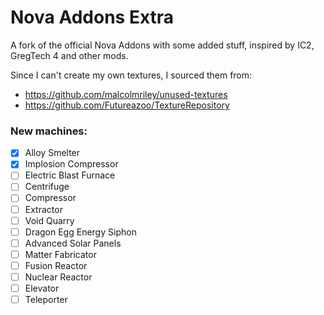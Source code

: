 # Nova Addons Extra
A fork of the official Nova Addons with some added stuff, inspired by IC2, GregTech 4 and other mods.

Since I can't create my own textures, I sourced them from:
- https://github.com/malcolmriley/unused-textures
- https://github.com/Futureazoo/TextureRepository

### New machines:
- [x] Alloy Smelter
- [x] Implosion Compressor
- [ ] Electric Blast Furnace
- [ ] Centrifuge
- [ ] Compressor
- [ ] Extractor
- [ ] Void Quarry
- [ ] Dragon Egg Energy Siphon
- [ ] Advanced Solar Panels
- [ ] Matter Fabricator
- [ ] Fusion Reactor
- [ ] Nuclear Reactor
- [ ] Elevator
- [ ] Teleporter